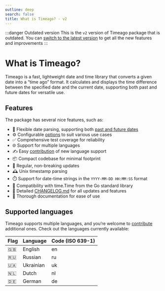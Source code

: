 ```yaml
---
outline: deep
search: false
title: What is Timeago? - v2
---
```


:::danger Outdated version
This is the `v2` version of Timeago package that is outdated. You can [switch to the latest version](/) to get all the new features and improvements
:::

# What is Timeago?
Timeago is a fast, lightweight date and time library that converts a given date into a “time ago” format. It calculates and displays the time difference between the specified date and the current date, supporting both past and future dates for versatile use.

## Features
The package has several nice features, such as:

- 📅 Flexible date parsing, supporting both [past and future dates](/v2#usage-with-the-date-in-the-future)
- ⚙️ Configurable [options](/options) to suit various use cases
- ✅ Comprehensive test coverage for reliability
- 🌐 Support for multiple languages
- ✍️ Easy [contribution](/contribute) of new language support
- 📦 Compact codebase for minimal footprint
- 🚀 Regular, non-breaking updates
- 🕰️ Unix timestamp parsing
- ⏱️ Support for date-time strings in the `YYYY-MM-DD HH:MM:SS` format
- 📆 Compatibility with time.Time from the Go standard library
- 📝 Detailed [CHANGELOG.md](https://github.com/SerhiiCho/timeago/blob/main/CHANGELOG.md) for all updates and features
- 📖 Thorough documentation for ease of use

## Supported languages
Timeago supports multiple languages, and you’re welcome to [contribute](/contribute) additional ones. Check out the languages currently available:

| Flag | Language | Code (ISO 639-1) |
| --- | --- | --- |
| 🇬🇧 | English | en |
| 🇷🇺 | Russian | ru |
| 🇺🇦 | Ukrainian | uk |
| 🇳🇱 | Dutch | nl |
| 🇩🇪 | German | de |